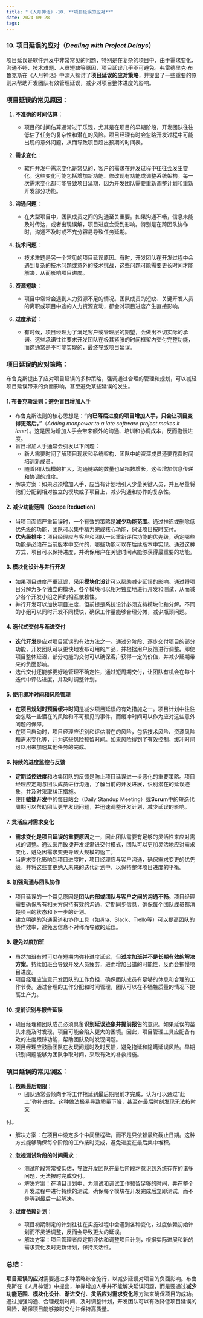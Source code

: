 ```yaml
---
title: "《人月神话》-10. **项目延误的应对**"
date: 2024-09-28
tags: 
---
```

### 10. **项目延误的应对**（*Dealing with Project Delays*）

项目延误是软件开发中非常常见的问题，特别是在复杂的项目中，由于需求变化、沟通不畅、技术难题、人员短缺等原因，项目延误几乎不可避免。弗雷德里克·布鲁克斯在《人月神话》中深入探讨了**项目延误的应对策略**，并提出了一些重要的原则来帮助开发团队有效管理延误，减少对项目整体进度的影响。

### 项目延误的常见原因：

1. **不准确的时间估算**：
   - 项目的时间估算通常过于乐观，尤其是在项目的早期阶段，开发团队往往低估了任务的复杂性和潜在的风险。项目经理有时会忽略开发过程中可能出现的意外问题，从而导致项目超出预期的时间表。
   
2. **需求变化**：
   - 软件开发中需求变化是常见的，客户的需求在开发过程中往往会发生变化。这些变化可能包括增加新功能、修改现有功能或调整系统架构。每一次需求变化都可能导致项目延期，因为开发团队需要重新调整计划和重新开发部分功能。
   
3. **沟通问题**：
   - 在大型项目中，团队成员之间的沟通至关重要。如果沟通不畅，信息未能及时传达，或者出现误解，项目进度会受到影响。特别是在跨团队协作时，沟通不及时或不充分容易导致任务延期。

4. **技术问题**：
   - 技术难题是另一个常见的项目延误原因。有时，开发团队在开发过程中会遇到复杂的技术问题或意外的技术挑战，这些问题可能需要更长时间才能解决，从而影响项目进度。

5. **资源短缺**：
   - 项目中常常会遇到人力资源不足的情况。团队成员的短缺、关键开发人员的离职或项目中途的人力资源变动，都会对项目进度产生直接影响。
   
6. **过度承诺**：
   - 有时候，项目经理为了满足客户或管理层的期望，会做出不切实际的承诺。这些承诺往往要求开发团队在极其紧张的时间框架内交付完整功能，而这通常是不可能实现的，最终导致项目延误。

### 项目延误的应对策略：

布鲁克斯提出了应对项目延误的多种策略，强调通过合理的管理和规划，可以减轻项目延误带来的负面影响，甚至避免某些延误的发生。

#### 1. **布鲁克斯法则：避免盲目增加人手**
   - 布鲁克斯法则的核心思想是：**“向已落后进度的项目增加人手，只会让项目变得更落后。”**（*Adding manpower to a late software project makes it later*）。这是因为增加人手会带来额外的沟通、培训和协调成本，反而拖慢进度。
   - 盲目增加人手通常会引发以下问题：
     - 新人需要时间了解项目现状和系统架构，团队中的资深成员还要花费时间培训新成员。
     - 随着团队规模的扩大，沟通链路的数量也呈指数增长，这会增加信息传递和协调的难度。
   - 解决方案：如果必须增加人手，应当有计划地引入少量关键人员，并且尽量将他们分配到相对独立的模块或子项目上，减少沟通和协作的复杂性。

#### 2. **减少功能范围（Scope Reduction）**
   - 当项目面临严重延误时，一个有效的策略是**减少功能范围**。通过推迟或删除低优先级的功能，团队可以集中精力完成核心功能，保证项目按时交付。
   - **优先级排序**：项目经理应与客户和团队一起重新评估功能的优先级，确定哪些功能是必须在当前版本中交付的，哪些功能可以在后续版本中实现。通过这种方式，项目可以保持进度，并确保用户在关键时间点能够获得最重要的功能。

#### 3. **模块化设计与并行开发**
   - 如果项目进度严重延误，采用**模块化设计**可以帮助减少延误的影响。通过将项目分解为多个独立的模块，各个模块可以相对独立地进行开发和测试，从而减少各个开发小组之间的相互依赖性。
   - 并行开发可以加快项目进度，但前提是系统设计必须支持模块化和分解。不同的小组可以同时开发不同模块，确保工作量能够合理分摊，减少瓶颈问题。

#### 4. **迭代式交付与渐进交付**
   - **迭代开发**是应对项目延误的有效方法之一。通过分阶段、逐步交付项目的部分功能，开发团队可以更快地发布可用的产品，并根据用户反馈进行调整。即使项目整体延迟，部分功能的交付可以确保客户获得一定的价值，并减少延期带来的负面影响。
   - 迭代交付还能够更好地管理不确定性，通过短周期交付，让团队有机会在每个迭代中评估进度，并及时调整计划。

#### 5. **使用缓冲时间和风险管理**
   - **在项目规划时预留缓冲时间**是减少项目延误的有效措施之一。项目计划中往往会忽略一些潜在的风险和不可预见的事件，而缓冲时间可以作为应对这些意外问题的保障。
   - 在项目启动时，项目经理应识别和评估潜在的风险，包括技术风险、资源风险和需求变化等，并为这些风险预留时间。如果风险得到了有效控制，缓冲时间可以用来加速其他任务的完成。

#### 6. **持续的进度监控与反馈**
   - **定期监控进度**和收集团队的反馈是防止项目延误进一步恶化的重要策略。项目经理应定期与团队成员进行沟通，了解当前的开发进展，识别潜在的延误迹象，并及时采取纠正措施。
   - 使用**敏捷开发**中的每日站会（Daily Standup Meeting）或**Scrum**中的短迭代周期可以帮助团队更早发现问题，并迅速调整开发计划，减少延误的影响。

#### 7. **灵活应对需求变化**
   - **需求变化是项目延误的重要原因**之一，因此团队需要有足够的灵活性来应对需求的调整。通过采用敏捷开发或渐进交付模式，团队可以更加灵活地应对需求变化，避免因需求变更导致大规模的返工。
   - 当需求变化影响到项目进度时，项目经理应与客户沟通，确保需求变更的优先级，并将这些变更纳入未来的迭代计划中，以保持整体项目进度的平衡。

#### 8. **加强沟通与团队协作**
   - 项目延误的一个常见原因是**团队内部或团队与客户之间的沟通不畅**。项目经理需要确保所有相关方保持有效的沟通，定期同步信息，确保每个团队成员都清楚项目的状态和下一步的计划。
   - 建立明确的沟通渠道和协作工具（如Jira、Slack、Trello等）可以提高团队的协作效率，避免因信息不对称而导致的延误。

#### 9. **避免过度加班**
   - 虽然加班有时可以在短期内弥补进度延迟，但**过度加班并不是长期有效的解决方案**。持续加班会导致开发人员疲劳，进而增加出错的可能性，反而会拖慢项目进度。
   - 项目经理应注意开发团队的工作负担，确保团队成员有足够的休息和合理的工作节奏。通过合理的工作分配和时间管理，团队可以在不牺牲质量的情况下提高生产力。

#### 10. **提前识别与报告延误**
   - 项目经理和团队成员必须具备**识别延误迹象并提前报告**的意识。如果延误的苗头未能及时发现，项目可能会陷入更大的困境。因此，项目管理工具应配备有效的进度跟踪功能，帮助团队及时发现问题。
   - 项目经理应鼓励团队在发现问题时及时反馈，避免拖延和隐瞒延误风险。早期识别问题能够为团队争取时间，采取有效的补救措施。

### 项目延误的常见误区：

1. **依赖最后期限**：
   - 团队通常会倾向于将工作拖延到最后期限前才完成，认为可以通过“赶工”弥补进度。这种做法极易导致质量下降，甚至在最后时刻发现无法按时交

付。
   - 解决方案：在项目中设定多个中间里程碑，而不是只依赖最终截止日期。这种方式能够确保每个阶段的工作按时完成，避免进度在最后集中堆积。

2. **忽视测试阶段的时间需求**：
   - 测试阶段常常被低估，导致开发团队在最后阶段才意识到系统存在的诸多问题，无法按时完成交付。
   - 解决方案：在项目计划中，为测试和调试工作预留足够的时间，并在整个开发过程中进行持续的测试，确保每个模块在开发完成后立即测试，而不是等到最后一起解决。

3. **过度依赖计划**：
   - 项目初期制定的计划往往在实施过程中会遇到各种变化，过度依赖初始计划而不灵活调整，反而会导致更大的延误。
   - 解决方案：项目管理者应定期评估和调整项目计划，根据实际进展和新的需求变化及时更新计划，保持灵活性。

### 总结：

**项目延误的应对**需要通过多种策略综合施行，以减少延误对项目的负面影响。布鲁克斯在《人月神话》中提出，单靠增加人手并不能解决延误问题，而是要通过**减少功能范围**、**模块化设计**、**渐进交付**、**灵活应对需求变化**等方法来确保项目的成功。通过加强沟通、合理规划时间、及时调整计划，开发团队可以有效降低项目延误的风险，确保项目能够按时交付并保持高质量。